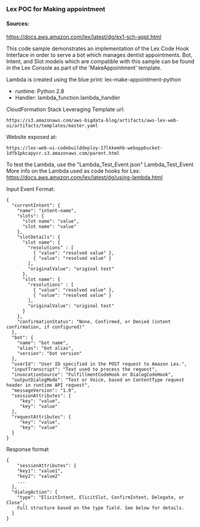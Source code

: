 ### Lex POC for Making appointment

#### Sources:
https://docs.aws.amazon.com/lex/latest/dg/ex1-sch-appt.html


This code sample demonstrates an implementation of the Lex Code Hook Interface
in order to serve a bot which manages dentist appointments.
Bot, Intent, and Slot models which are compatible with this sample can be found in the Lex Console
as part of the 'MakeAppointment' template.

Lambda is created using the blue print: lex-make-appointment-python
 - runtime: Python 2.8
 - Handler: lambda_function.lambda_handler

CloudFormation Stack
Leveraging Template url:
```
https://s3.amazonaws.com/aws-bigdata-blog/artifacts/aws-lex-web-ui/artifacts/templates/master.yaml
```

Website exposed at:
```
https://lex-web-ui-codebuilddeploy-17lkkemhb-webappbucket-1dfb1pkcapycr.s3.amazonaws.com/parent.html
```

To test the Lambda, use the "Lambda_Test_Event.json" Lambda_Test_Event
More info on the Lambda used as code hooks for Lex:
https://docs.aws.amazon.com/lex/latest/dg/using-lambda.html


Input Event Format:
```
{
  "currentIntent": {
    "name": "intent-name",
    "slots": {
      "slot name": "value",
      "slot name": "value"
    },
    "slotDetails": {
      "slot name": {
        "resolutions" : [
          { "value": "resolved value" },
          { "value": "resolved value" }
        ],
        "originalValue": "original text"
      },
      "slot name": {
        "resolutions" : [
          { "value": "resolved value" },
          { "value": "resolved value" }
        ],
        "originalValue": "original text"
      }
    },
    "confirmationStatus": "None, Confirmed, or Denied (intent confirmation, if configured)"
  },
  "bot": {
    "name": "bot name",
    "alias": "bot alias",
    "version": "bot version"
  },
  "userId": "User ID specified in the POST request to Amazon Lex.",
  "inputTranscript": "Text used to process the request",
  "invocationSource": "FulfillmentCodeHook or DialogCodeHook",
  "outputDialogMode": "Text or Voice, based on ContentType request header in runtime API request",
  "messageVersion": "1.0",
  "sessionAttributes": {
     "key": "value",
     "key": "value"
  },
  "requestAttributes": {
     "key": "value",
     "key": "value"
  }
}
```

Response format
```
{
    "sessionAttributes": {
    "key1": "value1",
    "key2": "value2"
    ...
  },
  "dialogAction": {
    "type": "ElicitIntent, ElicitSlot, ConfirmIntent, Delegate, or Close",
    Full structure based on the type field. See below for details.
  }
}
```


